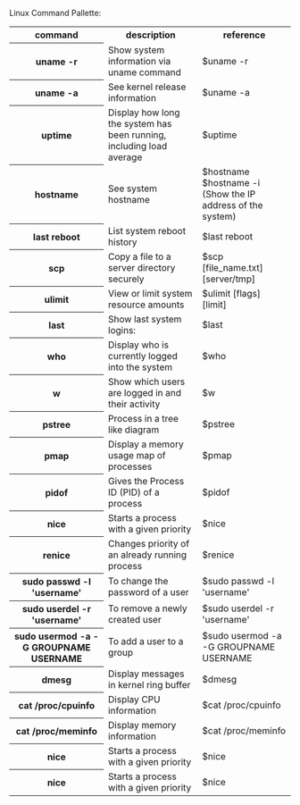 Linux Command Pallette:

<table style="width:100%" >

<tr>
<th>command</th>
<th>description <br /></th>
<th>reference <br /></th>
</tr>

<tr>
<th>uname -r</th>
<td>Show system information via uname command<br /></td>
<td>$uname -r<br /></td>
</tr>

<tr>
<th>uname -a</th>
<td>See kernel release information<br /></td>
<td>$uname -a<br /></td>
</tr>

<tr>
<th>uptime</th>
<td>Display how long the system has been running, including load average<br /></td>
<td>$uptime<br /></td>
</tr>

<tr>
<th>hostname</th>
<td>See system hostname<br /></td>
<td>$hostname<br />
$hostname -i (Show the IP address of the system)<br />

</td>
</tr>

<tr>
<th>last reboot </th>
<td>List system reboot history<br /></td>
<td>$last reboot<br /></td>
</tr>

<tr>
<th>scp</th>
<td>Copy a file to a server directory securely<br /></td>
<td>$scp [file_name.txt] [server/tmp]<br /></td>
</tr>

<tr>
<th>ulimit</th>
<td>View or limit system resource amounts<br /></td>
<td>$ulimit [flags] [limit]<br /></td>
</tr>

<tr>
<th>last </th>
<td>Show last system logins:<br /></td>
<td>$last<br /></td>
</tr>

<tr>
<th>who </th>
<td>Display who is currently logged into the system<br /></td>
<td>$who<br /></td>
</tr>

<tr>
<th>w</th>
<td>Show which users are logged in and their activity<br /></td>
<td>$w<br /></td>
</tr>

<tr>
<th>pstree </th>
<td>Process in a tree like diagram<br /></td>
<td>$pstree<br /></td>
</tr>

<tr>
<th>pmap</th>
<td>Display a memory usage map of processes<br /></td>
<td>$pmap<br /></td>
</tr>

<tr>
<th>pidof</th>
<td>Gives the Process ID (PID) of a process<br /></td>
<td>$pidof<br /></td>
</tr>

<tr>
<th>nice</th>
<td>Starts a process with a given priority<br /></td>
<td>$nice<br /></td>
</tr>

<tr>
<th>renice</th>
<td>Changes priority of an already running process<br /></td>
<td>$renice<br /></td>
</tr>

<tr>
<th>sudo passwd -l 'username'</th>
<td>To change the password of a user<br /></td>
<td>$sudo passwd -l 'username'<br /></td>
</tr>

<tr>
<th>sudo userdel -r 'username'</th>
<td>To remove a newly created user<br /></td>
<td>$sudo userdel -r 'username'<br /></td>
</tr>

<tr>
<th>sudo usermod -a -G GROUPNAME USERNAME</th>
<td>To add a user to a group<br /></td>
<td>$sudo usermod -a -G GROUPNAME USERNAME<br /></td>
</tr>

<tr>
<th>dmesg</th>
<td>Display messages in kernel ring buffer<br /></td>
<td>$dmesg<br /></td>
</tr>

<tr>
<th>cat /proc/cpuinfo</th>
<td>Display CPU information<br /></td>
<td>$cat /proc/cpuinfo<br /></td>
</tr>

<tr>
<th>cat /proc/meminfo</th>
<td>Display memory information<br /></td>
<td>$cat /proc/meminfo<br /></td>
</tr>

<tr>
<th>nice</th>
<td>Starts a process with a given priority<br /></td>
<td>$nice<br /></td>
</tr>

<tr>
<th>nice</th>
<td>Starts a process with a given priority<br /></td>
<td>$nice<br /></td>
</tr>

</table>